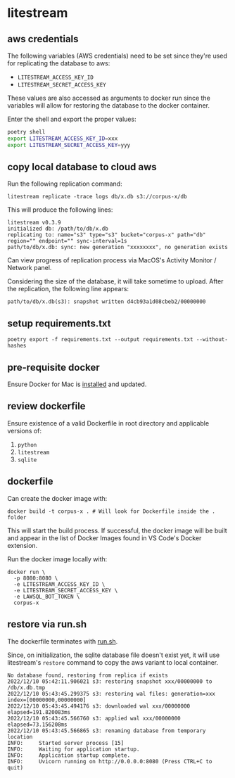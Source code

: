 # litestream

## aws credentials

The following variables (AWS credentials) need to be set since they're used for replicating the database to aws:

- `LITESTREAM_ACCESS_KEY_ID`
- `LITESTREAM_SECRET_ACCESS_KEY`

These values are also accessed as arguments to docker run since the variables will allow for restoring the database to the docker container.

Enter the shell and export the proper values:

```sh
poetry shell
export LITESTREAM_ACCESS_KEY_ID=xxx
export LITESTREAM_SECRET_ACCESS_KEY=yyy
```

## copy local database to cloud aws

Run the following replication command:

```console
litestream replicate -trace logs db/x.db s3://corpus-x/db
```

This will produce the following lines:

```console
litestream v0.3.9
initialized db: /path/to/db/x.db
replicating to: name="s3" type="s3" bucket="corpus-x" path="db" region="" endpoint="" sync-interval=1s
path/to/db/x.db: sync: new generation "xxxxxxxx", no generation exists
```

Can view progress of  replication process via MacOS's Activity Monitor / Network panel.

Considering the size of the database, it will take sometime to upload. After the replication, the following line appears:

```console
path/to/db/x.db(s3): snapshot written d4cb93a1d08cbeb2/00000000
```

## setup requirements.txt

```console
poetry export -f requirements.txt --output requirements.txt --without-hashes
```

## pre-requisite docker

Ensure Docker for Mac is [installed](https://docs.docker.com/desktop/install/mac-install/) and updated.

## review dockerfile

Ensure existence of a valid Dockerfile in root directory and applicable versions of:

1. `python`
2. `litestream`
3. `sqlite`

## dockerfile

Can create the docker image with:

```console
docker build -t corpus-x . # Will look for Dockerfile inside the . folder
```

This will start the build process. If successful, the docker image will be built and appear in the list of Docker Images found in VS Code's Docker extension.

Run the docker image locally with:

```console
docker run \
  -p 8080:8080 \
  -e LITESTREAM_ACCESS_KEY_ID \
  -e LITESTREAM_SECRET_ACCESS_KEY \
  -e LAWSQL_BOT_TOKEN \
  corpus-x
```

## restore via run.sh

The dockerfile terminates with [run.sh](../scripts/run.sh).

Since, on initialization, the sqlite database file doesn't exist yet, it will use litestream's `restore` command to copy the aws variant to local container.

```console
No database found, restoring from replica if exists
2022/12/10 05:42:11.906021 s3: restoring snapshot xxx/00000000 to /db/x.db.tmp
2022/12/10 05:43:45.299375 s3: restoring wal files: generation=xxx index=[00000000,00000000]
2022/12/10 05:43:45.494176 s3: downloaded wal xxx/00000000 elapsed=191.820083ms
2022/12/10 05:43:45.566760 s3: applied wal xxx/00000000 elapsed=73.156208ms
2022/12/10 05:43:45.566865 s3: renaming database from temporary location
INFO:     Started server process [15]
INFO:     Waiting for application startup.
INFO:     Application startup complete.
INFO:     Uvicorn running on http://0.0.0.0:8080 (Press CTRL+C to quit)
```
